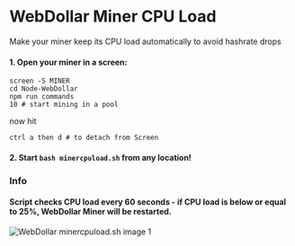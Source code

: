 # WebDollar Miner CPU Load
Make your miner keep its CPU load automatically to avoid hashrate drops

#### 1. Open your miner in a screen: 
```shell
screen -S MINER
cd Node-WebDollar
npm run commands 
10 # start mining in a pool
``` 
now hit 
```
ctrl a then d # to detach from Screen
```
#### 2. Start ```bash minercpuload.sh``` from any location!

### Info
#### Script checks CPU load every 60 seconds - if CPU load is below or equal to 25%, WebDollar Miner will be restarted.

<img src="https://webdollarvpn.io/img/minercpuload-git-image-432428.jpg" alt="WebDollar minercpuload.sh image 1"/>
